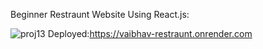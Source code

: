 Beginner Restraunt Website Using React.js:

![proj13](https://user-images.githubusercontent.com/86218655/217838314-16d65076-5f21-4ce8-907e-f10d0250705c.png)
Deployed:https://vaibhav-restraunt.onrender.com
